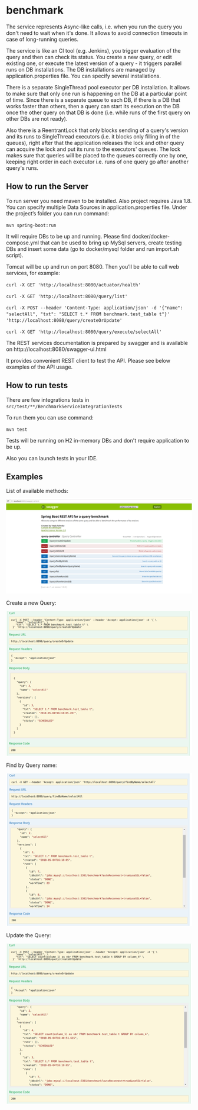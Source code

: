 # benchmark

The service represents Async-like calls, i.e. when you run the query you don't need to wait when it's done. It allows to avoid connection timeouts in case of long-running queries.

The service is like an CI tool (e.g. Jenkins), you trigger evaluation of the query and then can check its status. 
You create a new query, or edit existing one, or execute the latest version of a query - it triggers parallel runs on DB installations.
The DB installations are managed by application.properties file. You can specify several installations.

There is a separate SingleThread pool executor per DB installation. It allows to make sure that only one run is happening on the DB 
at a particular point of time. Since there is a separate queue to each DB, if there is a DB that works faster than others, 
then a query can start its execution on the DB once the other query on that DB is done (i.e. while runs of the first query on other DBs are not ready).

Also there is a ReentrantLock that only blocks sending of a query's version and its runs to SingleThread executors (i.e. it blocks only filling in of the queues), 
right after that the application releases the lock and other query can acquire the lock and put its runs to the executors' queues. 
The lock makes sure that queries will be placed to the queues correctly one by one, keeping right order in each executor i.e. runs of one query go after another query's runs. 

## How to run the Server

To run server you need maven to be installed. Also project requires Java 1.8.
You can specify multiple Data Sources in application.properties file.
Under the project’s folder you can run command:

`mvn spring-boot:run`

It will require DBs to be up and running. Please find docker/docker-compose.yml that can be used to bring up MySql servers,
create testing DBs and insert some data (go to docker/mysql folder and run import.sh script).

Tomcat will be up and run on port 8080. Then you’ll be able to call web services, for example:

`curl -X GET 'http://localhost:8080/actuator/health'`

`curl -X GET 'http://localhost:8080/query/list'`

`curl -X POST --header 'Content-Type: application/json' -d '{"name": "selectAll", "txt": "SELECT t.* FROM benchmark.test_table t"}' 'http://localhost:8080/query/createOrUpdate'`
 
`curl -X GET 'http://localhost:8080/query/execute/selectAll'`

The REST services documentation is prepared by swagger and is available on
http://localhost:8080/swagger-ui.html

It provides convenient REST client to test the API. Please see below examples of the API usage.

## How to run tests

There are few integrations tests in `src/test/**/BenchmarkServiceIntegrationTests`

To run them you can use command:

`mvn test` 

Tests will be running on H2 in-memory DBs and don't require application to be up.

Also you can launch tests in your IDE.

## Examples

List of available methods:

![alt text](./images/swagger_ui.png)


Create a new Query:

![alt text](./images/createQuery.png)


Find by Query name:

![alt text](./images/findByName.png)


Update the Query:

![alt text](./images/updateQuery.png)
